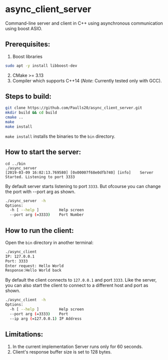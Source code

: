# async_client_server

Command-line server and client in C++ using asynchronous communication using boost ASIO.

## Prerequisites:

1. Boost libraries
```bash
sudo apt -y install libboost-dev
```
2. CMake >= 3.13
3. Compiler which supports C++14 (_Note_: Currently tested only with GCC).

## Steps to build:

```bash
git clone https://github.com/Paulls20/async_client_server.git
mkdir build && cd build
cmake ..
make
make install
```
```make install``` installs the binaries to the ```bin``` directory.

## How to start the server:

```
cd ../bin
./async_server
[2019-03-09 16:02:13.769580] [0x00007f68e0dfb740] [info]    Server Started. Listening to port 3333
```
By default server starts listening to port ```3333```. But ofcourse you can change the port with --port arg as shown.
```bash
./async_server  -h
Options:
  -h [ --help ]         Help screen
  --port arg (=3333)    Port Number
```

## How to run the client:

Open the ```bin``` directory in another terminal:
```bash
./async_client
IP: 127.0.0.1
Port: 3333
Enter request: Hello World
Response:Hello World back
```
By default the client connects to ```127.0.0.1``` and port ```3333```. Like the server, you can also start the client to connect to a different host and port as shown.
```bash
./async_client  -h
Options:
  -h [ --help ]         Help screen
  --port arg (=3333)    Port
  --ip arg (=127.0.0.1) IP Address
```

## Limitations:
1. In the current implementation Server runs only for 60 seconds.
2. Client's response buffer size is set to 128 bytes.

